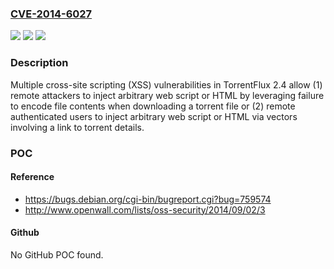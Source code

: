 ### [CVE-2014-6027](https://cve.mitre.org/cgi-bin/cvename.cgi?name=CVE-2014-6027)
![](https://img.shields.io/static/v1?label=Product&message=n%2Fa&color=blue)
![](https://img.shields.io/static/v1?label=Version&message=n%2Fa&color=blue)
![](https://img.shields.io/static/v1?label=Vulnerability&message=n%2Fa&color=brighgreen)

### Description

Multiple cross-site scripting (XSS) vulnerabilities in TorrentFlux 2.4 allow (1) remote attackers to inject arbitrary web script or HTML by leveraging failure to encode file contents when downloading a torrent file or (2) remote authenticated users to inject arbitrary web script or HTML via vectors involving a link to torrent details.

### POC

#### Reference
- https://bugs.debian.org/cgi-bin/bugreport.cgi?bug=759574
- http://www.openwall.com/lists/oss-security/2014/09/02/3

#### Github
No GitHub POC found.

